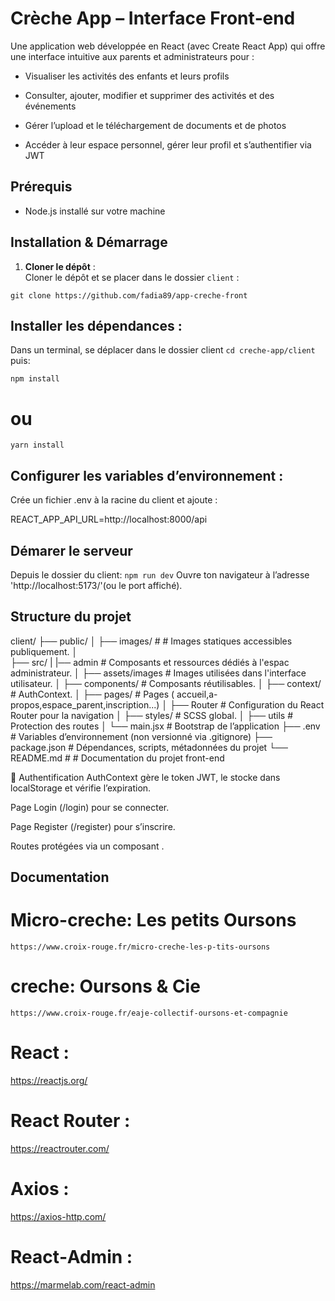 # Crèche App – Interface Front‑end

Une application web développée en React (avec Create React App) qui offre une interface intuitive aux parents et administrateurs pour :

- Visualiser les activités des enfants et leurs profils

- Consulter, ajouter, modifier et supprimer des activités et des événements

- Gérer l’upload et le téléchargement de documents et de photos

- Accéder à leur espace personnel, gérer leur profil et s’authentifier via JWT

## Prérequis

- Node.js installé sur votre machine

## Installation & Démarrage

1. **Cloner le dépôt**  :  
   Cloner le dépôt et se placer dans le dossier `client` :  
   
```git clone https://github.com/fadia89/app-creche-front```
  
## Installer les dépendances :
Dans un terminal, se déplacer dans le dossier client  ```cd creche-app/client``` puis:

```npm install```
# ou

```yarn install```

## Configurer les variables d’environnement :
Crée un fichier .env à la racine du client et ajoute :

REACT_APP_API_URL=http://localhost:8000/api


## Démarer le serveur
Depuis le dossier du client:
```npm run dev```
Ouvre ton navigateur à l’adresse 'http://localhost:5173/'(ou le port affiché).

## Structure du projet

client/
├── public/
│   ├── images/            #  # Images statiques accessibles publiquement.
│  
├── src/
|   |── admin              # Composants et ressources dédiés à l'espac administrateur.
│   ├── assets/images      # Images utilisées dans l'interface utilisateur.
│   ├── components/        # Composants réutilisables.
│   ├── context/           # AuthContext.
│   ├── pages/             # Pages ( accueil,a-propos,espace_parent,inscription...)
│   ├── Router             # Configuration du React Router pour la navigation
│   ├── styles/            # SCSS global.
│   ├── utils              # Protection des routes
│   └── main.jsx           # Bootstrap de l’application
├── .env                   # Variables d’environnement (non versionné via .gitignore)
├── package.json           # Dépendances, scripts, métadonnées du projet
└── README.md              # # Documentation du projet front-end

🔑 Authentification
AuthContext gère le token JWT, le stocke dans localStorage et vérifie l’expiration.

Page Login (/login) pour se connecter.

Page Register (/register) pour s’inscrire.

Routes protégées via un composant <ProtectedRoute>.

## Documentation

# Micro-creche: Les petits Oursons
    https://www.croix-rouge.fr/micro-creche-les-p-tits-oursons
 
# creche: Oursons & Cie 
    https://www.croix-rouge.fr/eaje-collectif-oursons-et-compagnie

# React : 
https://reactjs.org/

# React Router : 
https://reactrouter.com/

# Axios : 
https://axios-http.com/

# React‑Admin  :
https://marmelab.com/react-admin






